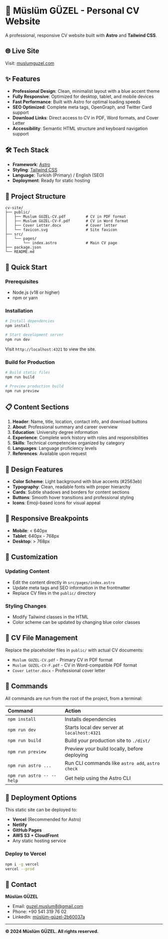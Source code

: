 # 📄 Müslüm GÜZEL - Personal CV Website

A professional, responsive CV website built with **Astro** and **Tailwind CSS**.

## 🌐 Live Site
Visit: [muslumguzel.com](https://muslumguzel.com)

## ✨ Features

- **Professional Design**: Clean, minimalist layout with a blue accent theme
- **Fully Responsive**: Optimized for desktop, tablet, and mobile devices
- **Fast Performance**: Built with Astro for optimal loading speeds
- **SEO Optimized**: Complete meta tags, OpenGraph, and Twitter Card support
- **Download Links**: Direct access to CV in PDF, Word formats, and Cover Letter
- **Accessibility**: Semantic HTML structure and keyboard navigation support

## 🛠 Tech Stack

- **Framework**: [Astro](https://astro.build/)
- **Styling**: [Tailwind CSS](https://tailwindcss.com/)
- **Language**: Turkish (Primary) / English (SEO)
- **Deployment**: Ready for static hosting

## 📁 Project Structure

```
cv-site/
├── public/
│   ├── Muslum GUZEL-CV.pdf         # CV in PDF format
│   ├── Muslum GUZEL-CV-F.pdf       # CV in Word format  
│   ├── Cover Letter.docx           # Cover letter
│   └── favicon.svg                 # Site favicon
├── src/
│   └── pages/
│       └── index.astro             # Main CV page
├── package.json
└── README.md
```

## 🚀 Quick Start

### Prerequisites
- Node.js (v18 or higher)
- npm or yarn

### Installation
```bash
# Install dependencies
npm install

# Start development server
npm run dev
```

Visit `http://localhost:4321` to view the site.

### Build for Production
```bash
# Build static files
npm run build

# Preview production build
npm run preview
```

## 📋 Content Sections

1. **Header**: Name, title, location, contact info, and download buttons
2. **About**: Professional summary and career overview
3. **Education**: University degree information
4. **Experience**: Complete work history with roles and responsibilities
5. **Skills**: Technical competencies organized by category
6. **Languages**: Language proficiency levels
7. **References**: Available upon request

## 🎨 Design Features

- **Color Scheme**: Light background with blue accents (#2563eb)
- **Typography**: Clean, readable fonts with proper hierarchy
- **Cards**: Subtle shadows and borders for content sections
- **Buttons**: Smooth hover transitions and professional styling
- **Icons**: Emoji-based icons for visual appeal

## 📱 Responsive Breakpoints

- **Mobile**: < 640px
- **Tablet**: 640px - 768px
- **Desktop**: > 768px

## 🔧 Customization

### Updating Content
- Edit the content directly in `src/pages/index.astro`
- Update meta tags and SEO information in the frontmatter
- Replace CV files in the `public/` directory

### Styling Changes
- Modify Tailwind classes in the HTML
- Color scheme can be updated by changing blue color classes

## 📄 CV File Management

Replace the placeholder files in `public/` with actual CV documents:
- `Muslum GUZEL-CV.pdf` - Primary CV in PDF format
- `Muslum GUZEL-CV-F.pdf` - CV in Word-compatible PDF format
- `Cover Letter.docx` - Professional cover letter

## 🧞 Commands

All commands are run from the root of the project, from a terminal:

| Command                   | Action                                           |
| :------------------------ | :----------------------------------------------- |
| `npm install`             | Installs dependencies                            |
| `npm run dev`             | Starts local dev server at `localhost:4321`      |
| `npm run build`           | Build your production site to `./dist/`          |
| `npm run preview`         | Preview your build locally, before deploying     |
| `npm run astro ...`       | Run CLI commands like `astro add`, `astro check` |
| `npm run astro -- --help` | Get help using the Astro CLI                     |

## 🚀 Deployment Options

This static site can be deployed to:
- **Vercel** (Recommended for Astro)
- **Netlify**
- **GitHub Pages**
- **AWS S3 + CloudFront**
- Any static hosting service

### Deploy to Vercel
```bash
npm i -g vercel
vercel --prod
```

## 📧 Contact

**Müslüm GÜZEL**
- Email: guzel.muslum8@gmail.com
- Phone: +90 541 319 76 02
- LinkedIn: [müslüm-güzel-2b60037a](https://linkedin.com/in/müslüm-güzel-2b60037a)

---

**© 2024 Müslüm GÜZEL. All rights reserved.**

